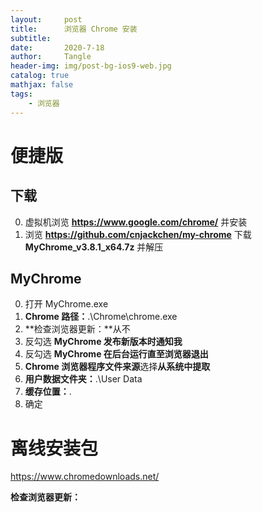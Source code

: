 ```yaml
---
layout:     post
title:      浏览器 Chrome 安装
subtitle:   
date:       2020-7-18
author:     Tangle
header-img: img/post-bg-ios9-web.jpg
catalog: true
mathjax: false
tags:
    - 浏览器
---
```


# 便捷版

## 下载

0. 虚拟机浏览 **https://www.google.com/chrome/** 并安装
0. 浏览 **https://github.com/cnjackchen/my-chrome** 下载 **MyChrome_v3.8.1_x64.7z** 并解压

## MyChrome

0. 打开 MyChrome.exe
0. **Chrome 路径：**.\Chrome\chrome.exe
0. **检查浏览器更新：**从不
0. 反勾选 **MyChrome 发布新版本时通知我**
0. 反勾选 **MyChrome 在后台运行直至浏览器退出**
0. **Chrome 浏览器程序文件来源**选择**从系统中提取**
0. **用户数据文件夹：**.\User Data
0. **缓存位置：**.
0. 确定

# 离线安装包

https://www.chromedownloads.net/

**检查浏览器更新：**
